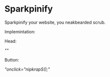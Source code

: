 # Sparkpinify
Sparkpinify your website, you neakbearded scrub.

Implemintation:

Head:

*"<script type="text/javascript" src="sparkpin.js"></script>"*

Button:

*"onclick="nipkrapS();"*
